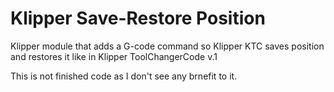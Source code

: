 # Klipper Save-Restore  Position

Klipper module that adds a G-code command so Klipper KTC saves position and restores it like in Klipper ToolChangerCode v.1

This is not finished code as I don't see any brnefit to it.
